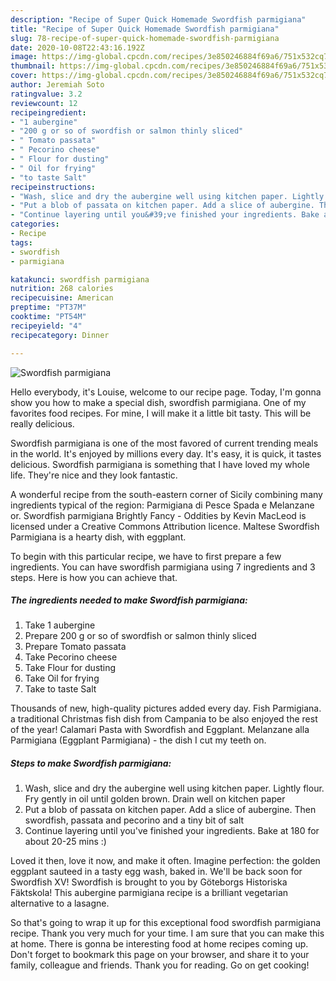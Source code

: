 ```yaml
---
description: "Recipe of Super Quick Homemade Swordfish parmigiana"
title: "Recipe of Super Quick Homemade Swordfish parmigiana"
slug: 78-recipe-of-super-quick-homemade-swordfish-parmigiana
date: 2020-10-08T22:43:16.192Z
image: https://img-global.cpcdn.com/recipes/3e850246884f69a6/751x532cq70/swordfish-parmigiana-recipe-main-photo.jpg
thumbnail: https://img-global.cpcdn.com/recipes/3e850246884f69a6/751x532cq70/swordfish-parmigiana-recipe-main-photo.jpg
cover: https://img-global.cpcdn.com/recipes/3e850246884f69a6/751x532cq70/swordfish-parmigiana-recipe-main-photo.jpg
author: Jeremiah Soto
ratingvalue: 3.2
reviewcount: 12
recipeingredient:
- "1 aubergine"
- "200 g or so of swordfish or salmon thinly sliced"
- " Tomato passata"
- " Pecorino cheese"
- " Flour for dusting"
- " Oil for frying"
- "to taste Salt"
recipeinstructions:
- "Wash, slice and dry the aubergine well using kitchen paper. Lightly flour. Fry gently in oil until golden brown. Drain well on kitchen paper"
- "Put a blob of passata on kitchen paper. Add a slice of aubergine. Then swordfish, passata and pecorino and a tiny bit of salt"
- "Continue layering until you&#39;ve finished your ingredients. Bake at 180 for about 20-25 mins :)"
categories:
- Recipe
tags:
- swordfish
- parmigiana

katakunci: swordfish parmigiana 
nutrition: 268 calories
recipecuisine: American
preptime: "PT37M"
cooktime: "PT54M"
recipeyield: "4"
recipecategory: Dinner

---
```



![Swordfish parmigiana](https://img-global.cpcdn.com/recipes/3e850246884f69a6/751x532cq70/swordfish-parmigiana-recipe-main-photo.jpg)

Hello everybody, it's Louise, welcome to our recipe page. Today, I'm gonna show you how to make a special dish, swordfish parmigiana. One of my favorites food recipes. For mine, I will make it a little bit tasty. This will be really delicious.

Swordfish parmigiana is one of the most favored of current trending meals in the world. It's enjoyed by millions every day. It's easy, it is quick, it tastes delicious. Swordfish parmigiana is something that I have loved my whole life. They're nice and they look fantastic.

A wonderful recipe from the south-eastern corner of Sicily combining many ingredients typical of the region: Parmigiana di Pesce Spada e Melanzane or. Swordfish parmigiana Brightly Fancy - Oddities by Kevin MacLeod is licensed under a Creative Commons Attribution licence. Maltese Swordfish Parmigiana is a hearty dish, with eggplant.


To begin with this particular recipe, we have to first prepare a few ingredients. You can have swordfish parmigiana using 7 ingredients and 3 steps. Here is how you can achieve that.

<!--inarticleads1-->

##### The ingredients needed to make Swordfish parmigiana:

1. Take 1 aubergine
1. Prepare 200 g or so of swordfish or salmon thinly sliced
1. Prepare  Tomato passata
1. Take  Pecorino cheese
1. Take  Flour for dusting
1. Take  Oil for frying
1. Take to taste Salt


Thousands of new, high-quality pictures added every day. Fish Parmigiana. a traditional Christmas fish dish from Campania to be also enjoyed the rest of the year! Calamari Pasta with Swordfish and Eggplant. Melanzane alla Parmigiana (Eggplant Parmigiana) - the dish I cut my teeth on. 

<!--inarticleads2-->

##### Steps to make Swordfish parmigiana:

1. Wash, slice and dry the aubergine well using kitchen paper. Lightly flour. Fry gently in oil until golden brown. Drain well on kitchen paper
1. Put a blob of passata on kitchen paper. Add a slice of aubergine. Then swordfish, passata and pecorino and a tiny bit of salt
1. Continue layering until you&#39;ve finished your ingredients. Bake at 180 for about 20-25 mins :)


Loved it then, love it now, and make it often. Imagine perfection: the golden eggplant sauteed in a tasty egg wash, baked in. We&#39;ll be back soon for Swordfish XV! Swordfish is brought to you by Göteborgs Historiska Fäktskola! This aubergine parmigiana recipe is a brilliant vegetarian alternative to a lasagne. 

So that's going to wrap it up for this exceptional food swordfish parmigiana recipe. Thank you very much for your time. I am sure that you can make this at home. There is gonna be interesting food at home recipes coming up. Don't forget to bookmark this page on your browser, and share it to your family, colleague and friends. Thank you for reading. Go on get cooking!
